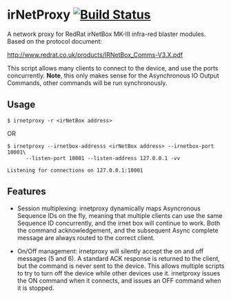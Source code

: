irNetProxy [![Build Status](https://travis-ci.org/stestagg/irnetproxy.png?branch=master)](https://travis-ci.org/stestagg/irnetproxy)
==========

A network proxy for RedRat irNetBox MK-III infra-red blaster modules.
Based on the protocol document: 

http://www.redrat.co.uk/products/IRNetBox_Comms-V3.X.pdf

This script allows many clients to connect to the device, and use the ports
concurrently.  **Note**, this only makes sense for the Asynchronous IO 
Output Commands, other commands will be run synchronously.

Usage
-----

```
$ irnetproxy -r <irNetBox address>
```

OR

```
$ irnetproxy --irnetbox-addresss <irNetBox address> --irnetbox-port 10001\
      --listen-port 10001 --listen-address 127.0.0.1 -vv

Listening for connections on 127.0.0.1:10001 
```

Features
--------

 - Session multiplexing: irnetproxy dynamically maps Asyncronous Sequence IDs
 on the fly, meaning that multiple clients can use the same Sequence ID
 concurrently, and the irnet box will continue to work.  Both the command
 acknowledgement, and the subsequent Async complete message are always routed
 to the correct client.

 - On/Off management: irnetproxy will silently accept the on and off messages
 (5 and 6).  A standard ACK response is returned to the client, but the command
 is never sent to the device. This allows multiple scripts to try to turn off
 the device while other devices use it.  irnetproxy issues the ON command when 
 it connects, and issues an OFF command when it is stopped.
